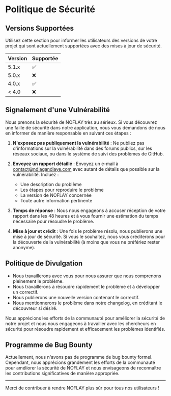 # Politique de Sécurité

## Versions Supportées

Utilisez cette section pour informer les utilisateurs des versions de votre projet qui sont actuellement supportées avec des mises à jour de sécurité.

| Version | Supportée          |
| ------- | ------------------ |
| 5.1.x   | :white_check_mark: |
| 5.0.x   | :x:                |
| 4.0.x   | :white_check_mark: |
| < 4.0   | :x:                |

## Signalement d'une Vulnérabilité

Nous prenons la sécurité de NOFLAY très au sérieux. Si vous découvrez une faille de sécurité dans notre application, nous vous demandons de nous en informer de manière responsable en suivant ces étapes :

1. **N'exposez pas publiquement la vulnérabilité** : Ne publiez pas d'informations sur la vulnérabilité dans des forums publics, sur les réseaux sociaux, ou dans le système de suivi des problèmes de GitHub.

2. **Envoyez un rapport détaillé** : Envoyez un e-mail à [contact@ndiagandiaye.com](mailto:contact@ndiagandiaye.com) avec autant de détails que possible sur la vulnérabilité. Incluez :
   - Une description du problème
   - Les étapes pour reproduire le problème
   - La version de NOFLAY concernée
   - Toute autre information pertinente

3. **Temps de réponse** : Nous nous engageons à accuser réception de votre rapport dans les 48 heures et à vous fournir une estimation du temps nécessaire pour résoudre le problème.

4. **Mise à jour et crédit** : Une fois le problème résolu, nous publierons une mise à jour de sécurité. Si vous le souhaitez, nous vous créditerons pour la découverte de la vulnérabilité (à moins que vous ne préfériez rester anonyme).

## Politique de Divulgation

- Nous travaillerons avec vous pour nous assurer que nous comprenons pleinement le problème.
- Nous travaillerons à résoudre rapidement le problème et à développer un correctif.
- Nous publierons une nouvelle version contenant le correctif.
- Nous mentionnerons le problème dans notre changelog, en créditant le découvreur si désiré.

Nous apprécions les efforts de la communauté pour améliorer la sécurité de notre projet et nous nous engageons à travailler avec les chercheurs en sécurité pour résoudre rapidement et efficacement les problèmes identifiés.

## Programme de Bug Bounty

Actuellement, nous n'avons pas de programme de bug bounty formel. Cependant, nous apprécions grandement les efforts de la communauté pour améliorer la sécurité de NOFLAY et nous envisageons de reconnaître les contributions significatives de manière appropriée.

---

Merci de contribuer à rendre NOFLAY plus sûr pour tous nos utilisateurs !
